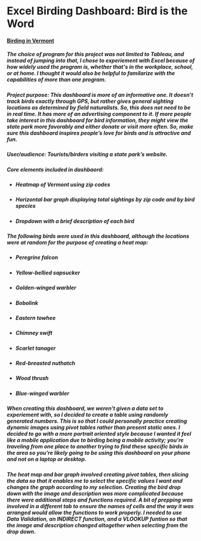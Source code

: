 # Excel Birding Dashboard: Bird is the Word

#### [Birding in Vermont](https://github.com/MarkMinia/Project4/blob/main/Birding%20Dashboard.xlsx)

##### The choice of program for this project was not limited to Tableau, and instead of jumping into that, I chose to experiement with Excel because of how widely used the program is, whether that's in the workplace, school, or at home. I thought it would also be helpful to familarize with the capabilities of more than one program.

##### Project purpose: This dashboard is more of an informative one. It doesn’t track birds exactly through GPS, but rather gives general sighting locations as determined by field naturalists. So, this does not need to be in real time. It has more of an advertising component to it. If more people take interest in this dashboard for bird information, they might view the state park more favorably and either donate or visit more often. So, make sure this dashboard inspires people’s love for birds and is attractive and fun.

##### User/audience: Tourists/birders visiting a state park’s website.

##### Core elements included in dashbaord:
- ##### Heatmap of Vermont using zip codes
- ##### Horizontal bar graph displaying total sightings by zip code and by bird species
- ##### Dropdown with a brief description of each bird

##### The following birds were used in this dashboard, although the locations were at random for the purpose of creating a heat map:
- ##### Peregrine falcon
- ##### Yellow-bellied sapsucker
- ##### Golden-winged warbler	
- ##### Bobolink
- ##### Eastern towhee	
- ##### Chimney swift
- ##### Scarlet tanager	
- ##### Red-breasted nuthatch
- ##### Wood thrush	
- ##### Blue-winged warbler

##### When creating this dashboard, we weren't given a data set to experiement with, so I decided to create a table using randomly generated numbers. This is so that I could personally practice creating dynamic images using pivot tables rather than present static ones. I decided to go with a more portrait oriented style because I wanted it feel like a mobile application due to birding being a mobile activity; you're traveling from one place to another trying to find these specific birds in the area so you're likely going to be using this dashboard on your phone and not on a laptop or desktop. 

##### The heat map and bar graph involved creating pivot tables, then slicing the data so that it enables me to select the specific values I want and changes the graph according to my selection. Creating the bird drop down with the image and description was more complicated because there were additional steps and functions required. A bit of prepping was involved in a different tab to ensure the names of cells and the way it was arranged would allow the functions to work properly. I needed to use Data Validation, an INDIRECT function, and a VLOOKUP funtion so that the image and description changed altogether when selecting from the drop down. 
